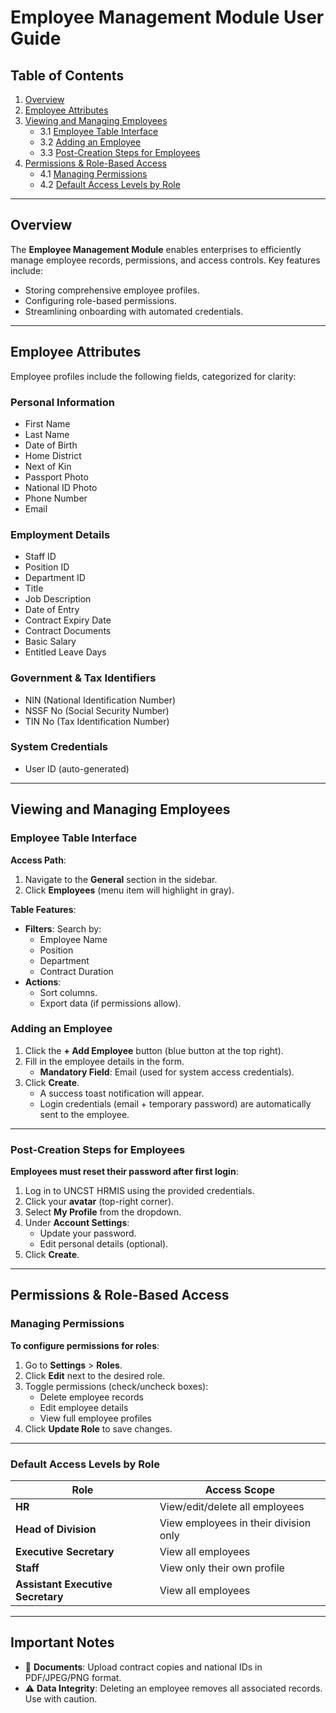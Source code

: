 # Employee Management Module User Guide  

## Table of Contents  
1. [Overview](#overview)  
2. [Employee Attributes](#employee-attributes)  
3. [Viewing and Managing Employees](#viewing-and-managing-employees)  
   - 3.1 [Employee Table Interface](#employee-table-interface)  
   - 3.2 [Adding an Employee](#adding-an-employee)  
   - 3.3 [Post-Creation Steps for Employees](#post-creation-steps-for-employees)  
4. [Permissions & Role-Based Access](#permissions--role-based-access)  
   - 4.1 [Managing Permissions](#managing-permissions)  
   - 4.2 [Default Access Levels by Role](#default-access-levels-by-role)  

---
<a name="overview"></a>
## Overview  
The **Employee Management Module** enables enterprises to efficiently manage employee records, permissions, and access controls. Key features include:  
- Storing comprehensive employee profiles.  
- Configuring role-based permissions.  
- Streamlining onboarding with automated credentials.  

---
<a name="employee-attributes"></a>
## Employee Attributes  
Employee profiles include the following fields, categorized for clarity:  

### **Personal Information**  
- First Name  
- Last Name  
- Date of Birth  
- Home District  
- Next of Kin  
- Passport Photo  
- National ID Photo  
- Phone Number  
- Email  

### **Employment Details**  
- Staff ID  
- Position ID  
- Department ID  
- Title  
- Job Description  
- Date of Entry  
- Contract Expiry Date  
- Contract Documents  
- Basic Salary  
- Entitled Leave Days  

### **Government & Tax Identifiers**  
- NIN (National Identification Number)  
- NSSF No (Social Security Number)  
- TIN No (Tax Identification Number)  

### **System Credentials**  
- User ID (auto-generated)  

---
<a name="viewing-and-managing-employees"></a>
## Viewing and Managing Employees  

### Employee Table Interface  
**Access Path**:  
1. Navigate to the **General** section in the sidebar.  
2. Click **Employees** (menu item will highlight in gray).  

**Table Features**:  
- **Filters**: Search by:  
  - Employee Name  
  - Position  
  - Department  
  - Contract Duration  
- **Actions**:  
  - Sort columns.  
  - Export data (if permissions allow).  

### Adding an Employee  
1. Click the **+ Add Employee** button (blue button at the top right).  
2. Fill in the employee details in the form.  
   - **Mandatory Field**: Email (used for system access credentials).  
3. Click **Create**.  
   - A success toast notification will appear.  
   - Login credentials (email + temporary password) are automatically sent to the employee.  

---

<a name="post-creation-steps-for-employees"></a>

### Post-Creation Steps for Employees  
**Employees must reset their password after first login**:  
1. Log in to UNCST HRMIS using the provided credentials.  
2. Click your **avatar** (top-right corner).  
3. Select **My Profile** from the dropdown.  
4. Under **Account Settings**:  
   - Update your password.  
   - Edit personal details (optional).  
5. Click **Create**.  

---
<a name="permissions--role-based-access"></a>

## Permissions & Role-Based Access  

### Managing Permissions  
**To configure permissions for roles**:  
1. Go to **Settings** > **Roles**.  
2. Click **Edit** next to the desired role.  
3. Toggle permissions (check/uncheck boxes):  
   - Delete employee records  
   - Edit employee details  
   - View full employee profiles  
4. Click **Update Role** to save changes.  

---
<a name="default-access-levels-by-role"></a>

### Default Access Levels by Role  
| Role                          | Access Scope                                  |  
|-------------------------------|----------------------------------------------|  
| **HR**                        | View/edit/delete all employees                      |  
| **Head of Division**          | View employees in their division only        |  
| **Executive Secretary**       | View all employees                           |  
| **Staff**                     | View only their own profile                  |  
| **Assistant Executive Secretary** | View all employees                     |  

---

## Important Notes  
- 📁 **Documents**: Upload contract copies and national IDs in PDF/JPEG/PNG format.  
- ⚠️ **Data Integrity**: Deleting an employee removes all associated records. Use with caution.  